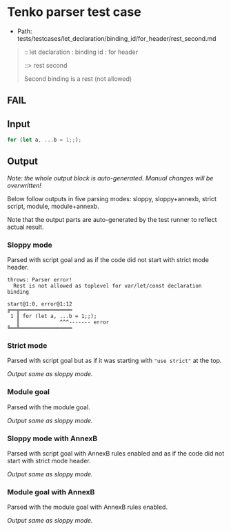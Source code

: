 # Tenko parser test case

- Path: tests/testcases/let_declaration/binding_id/for_header/rest_second.md

> :: let declaration : binding id : for header
>
> ::> rest second
>
> Second binding is a rest (not allowed)
>
> 

## FAIL

## Input

`````js
for (let a, ...b = 1;;);
`````

## Output

_Note: the whole output block is auto-generated. Manual changes will be overwritten!_

Below follow outputs in five parsing modes: sloppy, sloppy+annexb, strict script, module, module+annexb.

Note that the output parts are auto-generated by the test runner to reflect actual result.

### Sloppy mode

Parsed with script goal and as if the code did not start with strict mode header.

`````
throws: Parser error!
  Rest is not allowed as toplevel for var/let/const declaration binding

start@1:0, error@1:12
╔══╦═════════════════
 1 ║ for (let a, ...b = 1;;);
   ║             ^^^------- error
╚══╩═════════════════

`````

### Strict mode

Parsed with script goal but as if it was starting with `"use strict"` at the top.

_Output same as sloppy mode._

### Module goal

Parsed with the module goal.

_Output same as sloppy mode._

### Sloppy mode with AnnexB

Parsed with script goal with AnnexB rules enabled and as if the code did not start with strict mode header.

_Output same as sloppy mode._

### Module goal with AnnexB

Parsed with the module goal with AnnexB rules enabled.

_Output same as sloppy mode._
